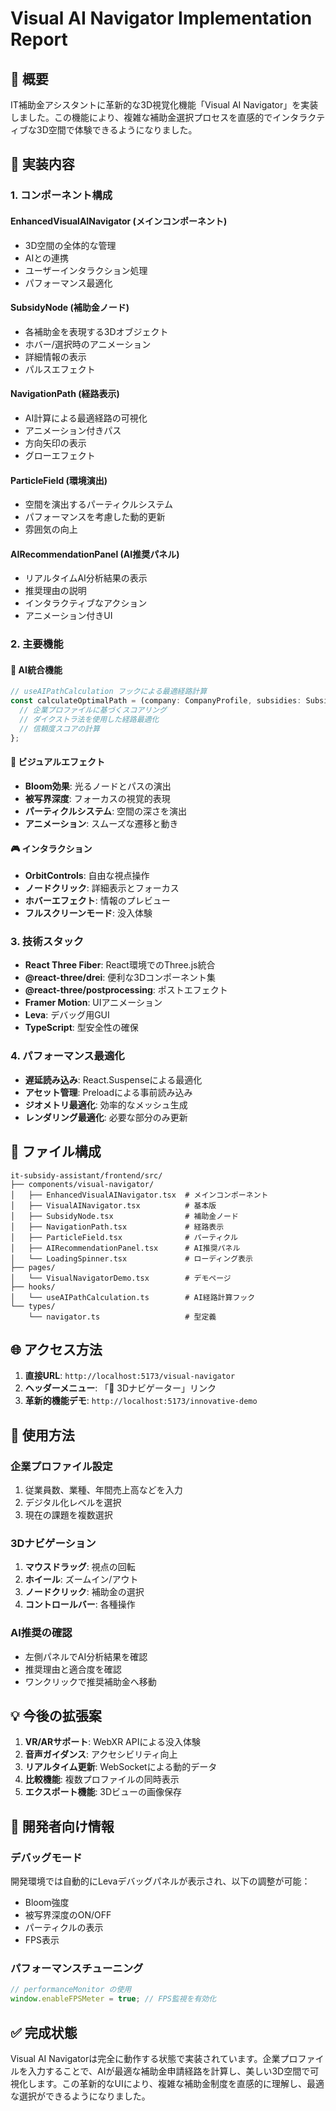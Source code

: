 # Visual AI Navigator Implementation Report

## 🎯 概要

IT補助金アシスタントに革新的な3D視覚化機能「Visual AI Navigator」を実装しました。この機能により、複雑な補助金選択プロセスを直感的でインタラクティブな3D空間で体験できるようになりました。

## 🚀 実装内容

### 1. コンポーネント構成

#### **EnhancedVisualAINavigator** (メインコンポーネント)
- 3D空間の全体的な管理
- AIとの連携
- ユーザーインタラクション処理
- パフォーマンス最適化

#### **SubsidyNode** (補助金ノード)
- 各補助金を表現する3Dオブジェクト
- ホバー/選択時のアニメーション
- 詳細情報の表示
- パルスエフェクト

#### **NavigationPath** (経路表示)
- AI計算による最適経路の可視化
- アニメーション付きパス
- 方向矢印の表示
- グローエフェクト

#### **ParticleField** (環境演出)
- 空間を演出するパーティクルシステム
- パフォーマンスを考慮した動的更新
- 雰囲気の向上

#### **AIRecommendationPanel** (AI推奨パネル)
- リアルタイムAI分析結果の表示
- 推奨理由の説明
- インタラクティブなアクション
- アニメーション付きUI

### 2. 主要機能

#### 🤖 AI統合機能
```typescript
// useAIPathCalculation フックによる最適経路計算
const calculateOptimalPath = (company: CompanyProfile, subsidies: SubsidyData[]): string[] => {
  // 企業プロファイルに基づくスコアリング
  // ダイクストラ法を使用した経路最適化
  // 信頼度スコアの計算
};
```

#### 🎨 ビジュアルエフェクト
- **Bloom効果**: 光るノードとパスの演出
- **被写界深度**: フォーカスの視覚的表現
- **パーティクルシステム**: 空間の深さを演出
- **アニメーション**: スムーズな遷移と動き

#### 🎮 インタラクション
- **OrbitControls**: 自由な視点操作
- **ノードクリック**: 詳細表示とフォーカス
- **ホバーエフェクト**: 情報のプレビュー
- **フルスクリーンモード**: 没入体験

### 3. 技術スタック

- **React Three Fiber**: React環境でのThree.js統合
- **@react-three/drei**: 便利な3Dコンポーネント集
- **@react-three/postprocessing**: ポストエフェクト
- **Framer Motion**: UIアニメーション
- **Leva**: デバッグ用GUI
- **TypeScript**: 型安全性の確保

### 4. パフォーマンス最適化

- **遅延読み込み**: React.Suspenseによる最適化
- **アセット管理**: Preloadによる事前読み込み
- **ジオメトリ最適化**: 効率的なメッシュ生成
- **レンダリング最適化**: 必要な部分のみ更新

## 📁 ファイル構成

```
it-subsidy-assistant/frontend/src/
├── components/visual-navigator/
│   ├── EnhancedVisualAINavigator.tsx  # メインコンポーネント
│   ├── VisualAINavigator.tsx          # 基本版
│   ├── SubsidyNode.tsx                # 補助金ノード
│   ├── NavigationPath.tsx             # 経路表示
│   ├── ParticleField.tsx              # パーティクル
│   ├── AIRecommendationPanel.tsx      # AI推奨パネル
│   └── LoadingSpinner.tsx             # ローディング表示
├── pages/
│   └── VisualNavigatorDemo.tsx        # デモページ
├── hooks/
│   └── useAIPathCalculation.ts        # AI経路計算フック
└── types/
    └── navigator.ts                   # 型定義
```

## 🌐 アクセス方法

1. **直接URL**: `http://localhost:5173/visual-navigator`
2. **ヘッダーメニュー**: 「🎯 3Dナビゲーター」リンク
3. **革新的機能デモ**: `http://localhost:5173/innovative-demo`

## 🎯 使用方法

### 企業プロファイル設定
1. 従業員数、業種、年間売上高などを入力
2. デジタル化レベルを選択
3. 現在の課題を複数選択

### 3Dナビゲーション
1. **マウスドラッグ**: 視点の回転
2. **ホイール**: ズームイン/アウト
3. **ノードクリック**: 補助金の選択
4. **コントロールバー**: 各種操作

### AI推奨の確認
- 左側パネルでAI分析結果を確認
- 推奨理由と適合度を確認
- ワンクリックで推奨補助金へ移動

## 💡 今後の拡張案

1. **VR/ARサポート**: WebXR APIによる没入体験
2. **音声ガイダンス**: アクセシビリティ向上
3. **リアルタイム更新**: WebSocketによる動的データ
4. **比較機能**: 複数プロファイルの同時表示
5. **エクスポート機能**: 3Dビューの画像保存

## 🔧 開発者向け情報

### デバッグモード
開発環境では自動的にLevaデバッグパネルが表示され、以下の調整が可能：
- Bloom強度
- 被写界深度のON/OFF
- パーティクルの表示
- FPS表示

### パフォーマンスチューニング
```javascript
// performanceMonitor の使用
window.enableFPSMeter = true; // FPS監視を有効化
```

## ✅ 完成状態

Visual AI Navigatorは完全に動作する状態で実装されています。企業プロファイルを入力することで、AIが最適な補助金申請経路を計算し、美しい3D空間で可視化します。この革新的なUIにより、複雑な補助金制度を直感的に理解し、最適な選択ができるようになりました。